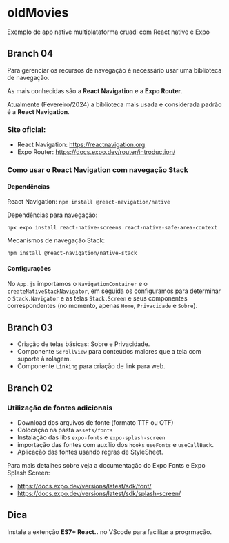 # oldMovies

Exemplo de app native multiplataforma cruadi com React native e Expo

## Branch 04

Para gerenciar os recursos de navegação é necessário usar uma biblioteca de navegação.

As mais conhecidas são a **React Navigation** e a **Expo Router**.

Atualmente (Fevereiro/2024) a biblioteca mais usada e considerada padrão é a **React Navigation**.

### Site oficial: 

- React Navigation: https://reactnavigation.org
- Expo Router: https://docs.expo.dev/router/introduction/

### Como usar o React Navigation com navegação Stack

#### Dependências

React Navigation: `npm install @react-navigation/native`

Dependências para navegação: 

`npx expo install react-native-screens react-native-safe-area-context`

Mecanismos de navegação Stack: 

`npm install @react-navigation/native-stack`

#### Configurações

No `App.js` importamos o `NavigationContainer` e o `createNativeStackNavigator`, em seguida os configuramos para determinar o `Stack.Navigator` e as telas `Stack.Screen` e seus componentes
correspondentes (no momento, apenas `Home`, `Privacidade` e `Sobre`).

## Branch 03

- Criação de telas básicas: Sobre e Privacidade.
- Componente `ScrollView` para conteúdos maiores que a tela com suporte à rolagem.
- Componente `Linking` para criação de link para web.

## Branch 02

### Utilização de fontes adicionais

- Download dos arquivos de fonte (formato TTF ou OTF)
- Colocação na pasta `assets/fonts`
- Instalação das libs `expo-fonts` e `expo-splash-screen`
- importação das fontes com auxílio dos `hooks` `useFonts` e `useCallBack`.
- Aplicação das fontes usando regras de StyleSheet.

Para mais detalhes sobre veja a documentação do Expo Fonts e Expo Splash Screen:

- https://docs.expo.dev/versions/latest/sdk/font/
- https://docs.expo.dev/versions/latest/sdk/splash-screen/

## Dica

Instale a extenção **ES7+ React..** no VScode para facilitar a progrmação.